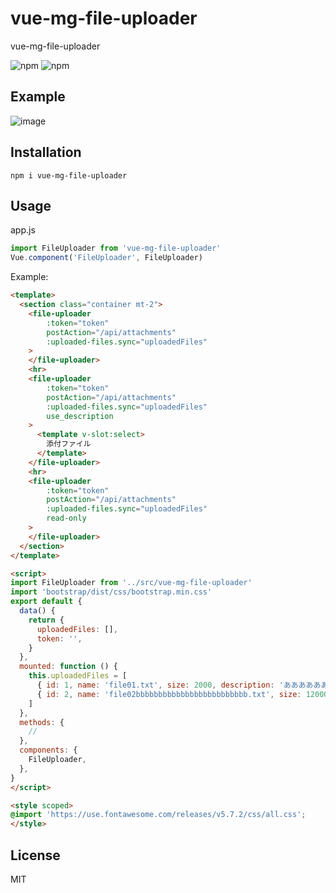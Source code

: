 # vue-mg-file-uploader
vue-mg-file-uploader

![npm](https://img.shields.io/npm/v/vue-mg-file-uploader)
![npm](https://img.shields.io/npm/dm/vue-mg-file-uploader)

## Example

![image](https://user-images.githubusercontent.com/52206492/93536083-401e9700-f983-11ea-8195-bbceabdb92a6.png)

## Installation

```
npm i vue-mg-file-uploader
```

## Usage

app.js

```javascript
import FileUploader from 'vue-mg-file-uploader'
Vue.component('FileUploader', FileUploader)
```

Example:

```html
<template>
  <section class="container mt-2">
    <file-uploader
        :token="token"
        postAction="/api/attachments"
        :uploaded-files.sync="uploadedFiles"
    >
    </file-uploader>
    <hr>
    <file-uploader
        :token="token"
        postAction="/api/attachments"
        :uploaded-files.sync="uploadedFiles"
        use_description
    >
      <template v-slot:select>
        添付ファイル
      </template>
    </file-uploader>
    <hr>
    <file-uploader
        :token="token"
        postAction="/api/attachments"
        :uploaded-files.sync="uploadedFiles"
        read-only
    >
    </file-uploader>
  </section>
</template>

<script>
import FileUploader from '../src/vue-mg-file-uploader'
import 'bootstrap/dist/css/bootstrap.min.css'
export default {
  data() {
    return {
      uploadedFiles: [],
      token: '',
    }
  },
  mounted: function () {
    this.uploadedFiles = [
      { id: 1, name: 'file01.txt', size: 2000, description: 'ああああああ'},
      { id: 2, name: 'file02bbbbbbbbbbbbbbbbbbbbbbbbb.txt', size: 12000},
    ]
  },
  methods: {
    //
  },
  components: {
    FileUploader,
  },  
}
</script>

<style scoped>
@import 'https://use.fontawesome.com/releases/v5.7.2/css/all.css';
</style>
```

## License

MIT

